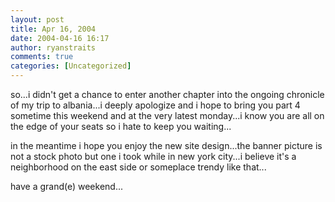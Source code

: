 ```yaml
---
layout: post
title: Apr 16, 2004
date: 2004-04-16 16:17
author: ryanstraits
comments: true
categories: [Uncategorized]
---
```

so...i didn't get a chance to enter another chapter into the ongoing chronicle of my trip to albania...i deeply apologize and i hope to bring you part 4 sometime this weekend and at the very latest monday...i know you are all on the edge of your seats so i hate to keep you waiting...

in the meantime i hope you enjoy the new site design...the banner picture is not a stock photo but one i took while in new york city...i believe it's a neighborhood on the east side or someplace trendy like that...

have a grand(e) weekend...
